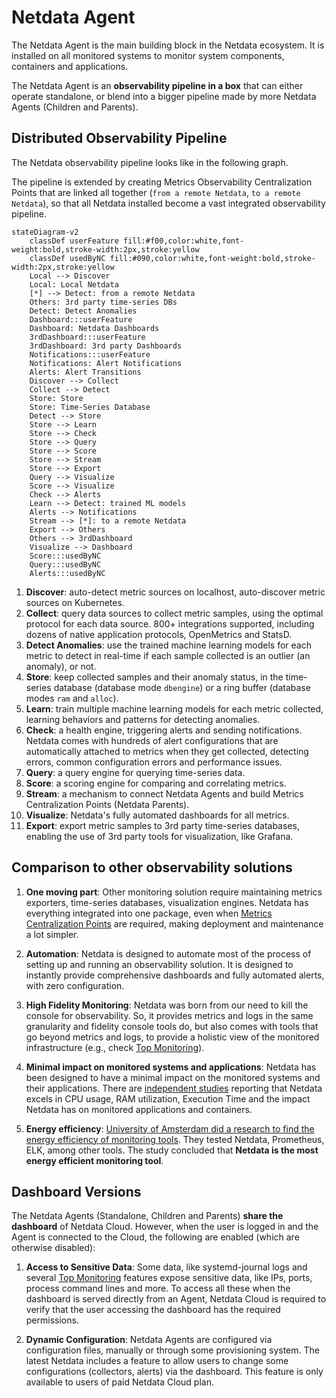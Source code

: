 # Netdata Agent

The Netdata Agent is the main building block in the Netdata ecosystem. It is installed on all monitored systems to monitor system components, containers and applications.

The Netdata Agent is an **observability pipeline in a box** that can either operate standalone, or blend into a bigger pipeline made by more Netdata Agents (Children and Parents).

## Distributed Observability Pipeline

The Netdata observability pipeline looks like in the following graph.

The pipeline is extended by creating Metrics Observability Centralization Points that are linked all together (`from a remote Netdata`, `to a remote Netdata`), so that all Netdata installed become a vast integrated observability pipeline.

```mermaid
stateDiagram-v2
    classDef userFeature fill:#f00,color:white,font-weight:bold,stroke-width:2px,stroke:yellow
    classDef usedByNC fill:#090,color:white,font-weight:bold,stroke-width:2px,stroke:yellow
    Local --> Discover
    Local: Local Netdata
    [*] --> Detect: from a remote Netdata
    Others: 3rd party time-series DBs
    Detect: Detect Anomalies
    Dashboard:::userFeature
    Dashboard: Netdata Dashboards
    3rdDashboard:::userFeature
    3rdDashboard: 3rd party Dashboards
    Notifications:::userFeature
    Notifications: Alert Notifications
    Alerts: Alert Transitions
    Discover --> Collect
    Collect --> Detect
    Store: Store
    Store: Time-Series Database
    Detect --> Store
    Store --> Learn
    Store --> Check
    Store --> Query
    Store --> Score
    Store --> Stream
    Store --> Export
    Query --> Visualize
    Score --> Visualize
    Check --> Alerts
    Learn --> Detect: trained ML models
    Alerts --> Notifications
    Stream --> [*]: to a remote Netdata
    Export --> Others
    Others --> 3rdDashboard
    Visualize --> Dashboard
    Score:::usedByNC
    Query:::usedByNC
    Alerts:::usedByNC
```

1. **Discover**: auto-detect metric sources on localhost, auto-discover metric sources on Kubernetes.
2. **Collect**: query data sources to collect metric samples, using the optimal protocol for each data source. 800+ integrations supported, including dozens of native application protocols, OpenMetrics and StatsD.
3. **Detect Anomalies**: use the trained machine learning models for each metric to detect in real-time if each sample collected is an outlier (an anomaly), or not.
4. **Store**: keep collected samples and their anomaly status, in the time-series database (database mode `dbengine`) or a ring buffer (database modes `ram` and `alloc`).
5. **Learn**: train multiple machine learning models for each metric collected, learning behaviors and patterns for detecting anomalies.
6. **Check**: a health engine, triggering alerts and sending notifications. Netdata comes with hundreds of alert configurations that are automatically attached to metrics when they get collected, detecting errors, common configuration errors and performance issues.
7. **Query**: a query engine for querying time-series data.
8. **Score**: a scoring engine for comparing and correlating metrics.
9. **Stream**: a mechanism to connect Netdata Agents and build Metrics Centralization Points (Netdata Parents).
10. **Visualize**: Netdata's fully automated dashboards for all metrics.
11. **Export**: export metric samples to 3rd party time-series databases, enabling the use of 3rd party tools for visualization, like Grafana.

## Comparison to other observability solutions

1. **One moving part**: Other monitoring solution require maintaining metrics exporters, time-series databases, visualization engines. Netdata has everything integrated into one package, even when [Metrics Centralization Points](/docs/observability-centralization-points/metrics-centralization-points/README.md) are required, making deployment and maintenance a lot simpler.

2. **Automation**: Netdata is designed to automate most of the process of setting up and running an observability solution. It is designed to instantly provide comprehensive dashboards and fully automated alerts, with zero configuration.

3. **High Fidelity Monitoring**: Netdata was born from our need to kill the console for observability. So, it provides metrics and logs in the same granularity and fidelity console tools do, but also comes with tools that go beyond metrics and logs, to provide a holistic view of the monitored infrastructure (e.g., check [Top Monitoring](/docs/top-monitoring-netdata-functions.md)).

4. **Minimal impact on monitored systems and applications**: Netdata has been designed to have a minimal impact on the monitored systems and their applications. There are [independent studies](https://www.ivanomalavolta.com/files/papers/ICSOC_2023.pdf) reporting that Netdata excels in CPU usage, RAM utilization, Execution Time and the impact Netdata has on monitored applications and containers.

5. **Energy efficiency**: [University of Amsterdam did a research to find the energy efficiency of monitoring tools](https://twitter.com/IMalavolta/status/1734208439096676680). They tested Netdata, Prometheus, ELK, among other tools. The study concluded that **Netdata is the most energy efficient monitoring tool**.

## Dashboard Versions

The Netdata Agents (Standalone, Children and Parents) **share the dashboard** of Netdata Cloud. However, when the user is logged in and the Agent is connected to the Cloud, the following are enabled (which are otherwise disabled):

1. **Access to Sensitive Data**: Some data, like systemd-journal logs and several [Top Monitoring](/docs/top-monitoring-netdata-functions.md) features expose sensitive data, like IPs, ports, process command lines and more. To access all these when the dashboard is served directly from an Agent, Netdata Cloud is required to verify that the user accessing the dashboard has the required permissions.

2. **Dynamic Configuration**: Netdata Agents are configured via configuration files, manually or through some provisioning system. The latest Netdata includes a feature to allow users to change some configurations (collectors, alerts) via the dashboard. This feature is only available to users of paid Netdata Cloud plan.
